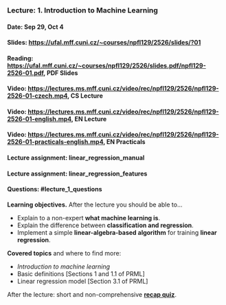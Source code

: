 ### Lecture: 1. Introduction to Machine Learning
#### Date: Sep 29, Oct 4
#### Slides: https://ufal.mff.cuni.cz/~courses/npfl129/2526/slides/?01
#### Reading: https://ufal.mff.cuni.cz/~courses/npfl129/2526/slides.pdf/npfl129-2526-01.pdf, PDF Slides
#### Video: https://lectures.ms.mff.cuni.cz/video/rec/npfl129/2526/npfl129-2526-01-czech.mp4, CS Lecture
#### Video: https://lectures.ms.mff.cuni.cz/video/rec/npfl129/2526/npfl129-2526-01-english.mp4, EN Lecture
#### Video: https://lectures.ms.mff.cuni.cz/video/rec/npfl129/2526/npfl129-2526-01-practicals-english.mp4, EN Practicals
#### Lecture assignment: linear_regression_manual
#### Lecture assignment: linear_regression_features
#### Questions: #lecture_1_questions

**Learning objectives.** After the lecture you should be able to…

- Explain to a non-expert **what machine learning is**.
- Explain the difference between **classification and regression**.
- Implement a simple **linear-algebra-based algorithm** for training **linear regression**.

**Covered topics** and where to find more:
- _Introduction to machine learning_
- Basic definitions [Sections 1 and 1.1 of PRML]
- Linear regression model [Section 3.1 of PRML]

After the lecture: short and non-comprehensive [**recap quiz**](http://quest.ms.mff.cuni.cz/class-quiz/quiz/ml_intro_lect01).

